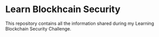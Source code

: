 # Learn Blockhcain Security 
This repository contains all the information shared during my Learning Blockchain Security Challenge.
